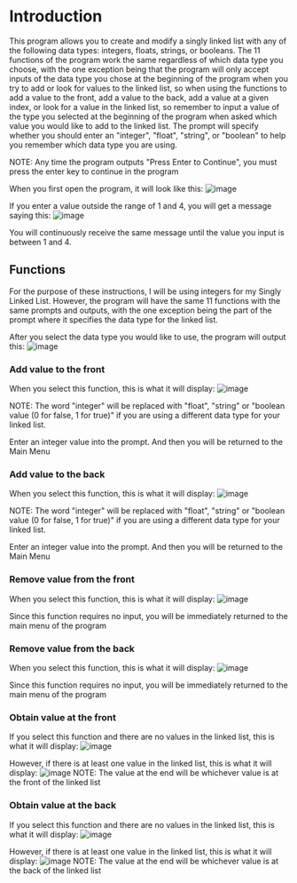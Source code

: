 # Introduction
This program allows you to create and modify a singly linked list with any of the following data types: integers, floats, strings, or booleans. The 11 functions of the program work the same regardless of which data type you choose, with the one exception being that the program will only accept inputs of the data type you chose at the beginning of the program when you try to add or look for values to the linked list, so when using the functions to add a value to the front, add a value to the back, add a value at a given index, or look for a value in the linked list, so remember to input a value of the type you selected at the beginning of the program when asked which value you would like to add to the linked list. The prompt will specify whether you should enter an "integer", "float", "string", or "boolean" to help you remember which data type you are using.

NOTE: Any time the program outputs "Press Enter to Continue", you must press the enter key to continue in the program

When you first open the program, it will look like this:
![image](https://github.com/user-attachments/assets/e30c59f8-4b56-454d-8dff-ce30f5560662)

If you enter a value outside the range of 1 and 4, you will get a message saying this:
![image](https://github.com/user-attachments/assets/31665139-ba9c-48a0-8043-2fd9926ae6b7)

You will continuously receive the same message until the value you input is between 1 and 4.

## Functions
For the purpose of these instructions, I will be using integers for my Singly Linked List. However, the program will have the same 11 functions with the same prompts and outputs, with the one exception being the part of the prompt where it specifies the data type for the linked list.

After you select the data type you would like to use, the program will output this:
![image](https://github.com/user-attachments/assets/3f480e44-0619-4841-b749-0a36aa68928a)

### Add value to the front
When you select this function, this is what it will display:
![image](https://github.com/user-attachments/assets/05254453-40db-44d8-a594-69163b5bc867)

NOTE: The word "integer" will be replaced with "float", "string" or "boolean value (0 for false, 1 for true)" if you are using a different data type for your linked list.

Enter an integer value into the prompt. And then you will be returned to the Main Menu

### Add value to the back
When you select this function, this is what it will display:
![image](https://github.com/user-attachments/assets/4656b3ef-8e34-4033-bee4-057677d79d25)

NOTE: The word "integer" will be replaced with "float", "string" or "boolean value (0 for false, 1 for true)" if you are using a different data type for your linked list.

Enter an integer value into the prompt. And then you will be returned to the Main Menu

### Remove value from the front
When you select this function, this is what it will display:
![image](https://github.com/user-attachments/assets/19ef08e2-03b6-47a0-b455-8c0361b5981b)

Since this function requires no input, you will be immediately returned to the main menu of the program

### Remove value from the back
When you select this function, this is what it will display:
![image](https://github.com/user-attachments/assets/f59d6ed3-d431-4472-b6c8-57e7716ba6dd)

Since this function requires no input, you will be immediately returned to the main menu of the program

### Obtain value at the front
If you select this function and there are no values in the linked list, this is what it will display:
![image](https://github.com/user-attachments/assets/61fd81b3-4eb7-459b-b662-3360e556a499)

However, if there is at least one value in the linked list, this is what it will display:
![image](https://github.com/user-attachments/assets/957e41a0-95c8-4c11-8a6c-aeb7ecc33faf)
NOTE: The value at the end will be whichever value is at the front of the linked list

### Obtain value at the back
If you select this function and there are no values in the linked list, this is what it will display:
![image](https://github.com/user-attachments/assets/6e325b3a-93c2-4355-b906-895149634381)

However, if there is at least one value in the linked list, this is what it will display:
![image](https://github.com/user-attachments/assets/f1bdefa9-dc90-465c-b83b-75d56226ffa4)
NOTE: The value at the end will be whichever value is at the back of the linked list



